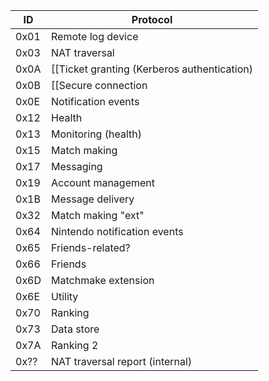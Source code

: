 | ID | Protocol |
| --- | --- |
| 0x01 | Remote log device |
| 0x03 | NAT traversal |
| 0x0A | [[Ticket granting (Kerberos authentication) | Authentication Protocol]] |
| 0x0B | [[Secure connection | Secure Protocol]] |
| 0x0E | Notification events |
| 0x12 | Health |
| 0x13 | Monitoring (health) |
| 0x15 | Match making |
| 0x17 | Messaging |
| 0x19 | Account management |
| 0x1B | Message delivery |
| 0x32 | Match making "ext" |
| 0x64 | Nintendo notification events |
| 0x65 | Friends-related? |
| 0x66 | Friends |
| 0x6D | Matchmake extension |
| 0x6E | Utility |
| 0x70 | Ranking |
| 0x73 | Data store |
| 0x7A | Ranking 2 |
| 0x?? | NAT traversal report (internal) |